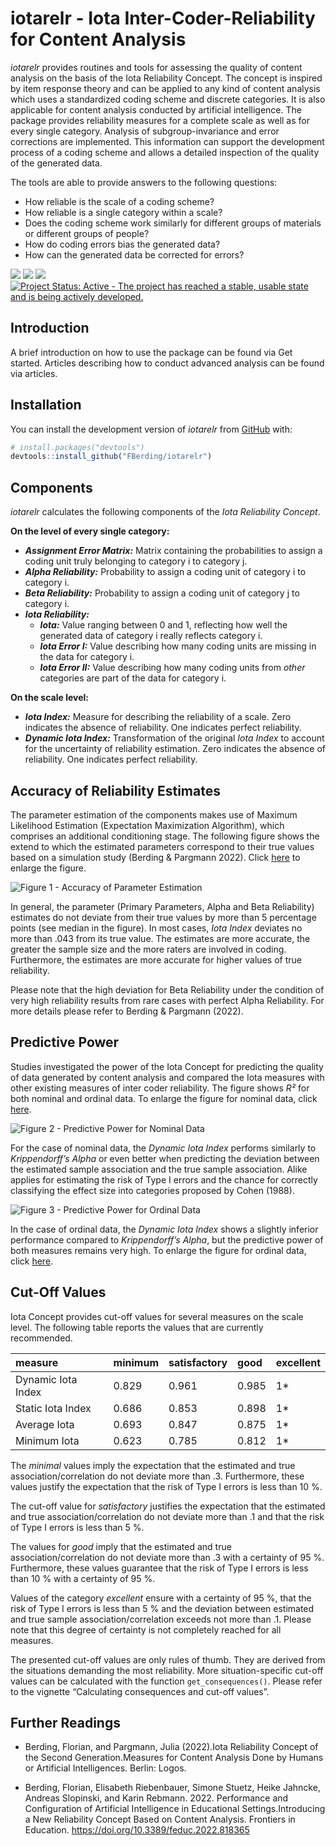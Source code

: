 
<!-- README.md is generated from README.Rmd. Please edit that file -->

# iotarelr - Iota Inter-Coder-Reliability for Content Analysis

*iotarelr* provides routines and tools for assessing the quality of
content analysis on the basis of the Iota Reliability Concept. The
concept is inspired by item response theory and can be applied to any
kind of content analysis which uses a standardized coding scheme and
discrete categories. It is also applicable for content analysis
conducted by artificial intelligence. The package provides reliability
measures for a complete scale as well as for every single category.
Analysis of subgroup-invariance and error corrections are implemented.
This information can support the development process of a coding scheme
and allows a detailed inspection of the quality of the generated data.

The tools are able to provide answers to the following questions:

- How reliable is the scale of a coding scheme?
- How reliable is a single category within a scale?
- Does the coding scheme work similarly for different groups of
  materials or different groups of people?
- How do coding errors bias the generated data?
- How can the generated data be corrected for errors?

<!-- badges: start -->

[![](https://www.r-pkg.org/badges/version/iotarelr?color=green)](https://cran.r-project.org/package=iotarelr)
[![](http://cranlogs.r-pkg.org/badges/grand-total/iotarelr)](https://cran.r-project.org/package=iotarelr)
[![](https://img.shields.io/badge/devel%20version-0.1.2-green.svg)](https://github.com/fberding/iotarelr)
[![Project Status: Active - The project has reached a stable, usable
state and is being actively
developed.](https://www.repostatus.org/badges/latest/active.svg)](https://www.repostatus.org/#active)

<!-- badges: end -->

## Introduction

A brief introduction on how to use the package can be found via Get
started. Articles describing how to conduct advanced analysis can be
found via articles.

## Installation

You can install the development version of *iotarelr* from
[GitHub](https://github.com/) with:

``` r
# install.packages("devtools")
devtools::install_github("FBerding/iotarelr")
```

## Components

*iotarelr* calculates the following components of the *Iota Reliability
Concept*.

**On the level of every single category:**

- ***Assignment Error Matrix:*** Matrix containing the probabilities to
  assign a coding unit truly belonging to category i to category j.
- ***Alpha Reliability:*** Probability to assign a coding unit of
  category i to category i.
- ***Beta Reliability:*** Probability to assign a coding unit of
  category j to category i.
- ***Iota Reliability:***
  - ***Iota:*** Value ranging between 0 and 1, reflecting how well the
    generated data of category i really reflects category i.
  - ***Iota Error I:*** Value describing how many coding units are
    missing in the data for category i.
  - ***Iota Error II:*** Value describing how many coding units from
    *other* categories are part of the data for category i.

**On the scale level:**

- ***Iota Index:*** Measure for describing the reliability of a scale.
  Zero indicates the absence of reliability. One indicates perfect
  reliability.
- ***Dynamic Iota Index:*** Transformation of the original *Iota Index*
  to account for the uncertainty of reliability estimation. Zero
  indicates the absence of reliability. One indicates perfect
  reliability.

## Accuracy of Reliability Estimates

The parameter estimation of the components makes use of Maximum
Likelihood Estimation (Expectation Maximization Algorithm), which
comprises an additional conditioning stage. The following figure shows
the extend to which the estimated parameters correspond to their true
values based on a simulation study (Berding & Pargmann 2022). Click
[here](man/figures/README-accuracy.png) to enlarge the figure.

![Figure 1 - Accuracy of Parameter
Estimation](man/figures/README-accuracy.png)

In general, the parameter (Primary Parameters, Alpha and Beta
Reliability) estimates do not deviate from their true values by more
than 5 percentage points (see median in the figure). In most cases,
*Iota Index* deviates no more than .043 from its true value. The
estimates are more accurate, the greater the sample size and the more
raters are involved in coding. Furthermore, the estimates are more
accurate for higher values of true reliability.

Please note that the high deviation for Beta Reliability under the
condition of very high reliability results from rare cases with perfect
Alpha Reliability. For more details please refer to Berding & Pargmann
(2022).

## Predictive Power

Studies investigated the power of the Iota Concept for predicting the
quality of data generated by content analysis and compared the Iota
measures with other existing measures of inter coder reliability. The
figure shows *R²* for both nominal and ordinal data. To enlarge the
figure for nominal data, click
[here](man/figures/README-pred_power_nominal.png).

![Figure 2 - Predictive Power for Nominal
Data](man/figures/README-pred_power_nominal.png)

For the case of nominal data, the *Dynamic Iota Index* performs
similarly to *Krippendorff’s Alpha* or even better when predicting the
deviation between the estimated sample association and the true sample
association. Alike applies for estimating the risk of Type I errors and
the chance for correctly classifying the effect size into categories
proposed by Cohen (1988).

![Figure 3 - Predictive Power for Ordinal
Data](man/figures/README-pred_power_ordinal.png)

In the case of ordinal data, the *Dynamic Iota Index* shows a slightly
inferior performance compared to *Krippendorff’s Alpha*, but the
predictive power of both measures remains very high. To enlarge the
figure for ordinal data, click
[here](man/figures/README-pred_power_ordinal.png).

## Cut-Off Values

Iota Concept provides cut-off values for several measures on the scale
level. The following table reports the values that are currently
recommended.

| measure            | minimum | satisfactory | good  | excellent |
|:-------------------|:--------|:-------------|:------|:----------|
| Dynamic Iota Index | 0.829   | 0.961        | 0.985 | 1\*       |
| Static Iota Index  | 0.686   | 0.853        | 0.898 | 1\*       |
| Average Iota       | 0.693   | 0.847        | 0.875 | 1\*       |
| Minimum Iota       | 0.623   | 0.785        | 0.812 | 1\*       |

The *minimal* values imply the expectation that the estimated and true
association/correlation do not deviate more than .3. Furthermore, these
values justify the expectation that the risk of Type I errors is less
than 10 %.

The cut-off value for *satisfactory* justifies the expectation that the
estimated and true association/correlation do not deviate more than .1
and that the risk of Type I errors is less than 5 %.

The values for *good* imply that the estimated and true
association/correlation do not deviate more than .3 with a certainty of
95 %. Furthermore, these values guarantee that the risk of Type I errors
is less than 10 % with a certainty of 95 %.

Values of the category *excellent* ensure with a certainty of 95 %, that
the risk of Type I errors is less than 5 % and the deviation between
estimated and true sample association/correlation exceeds not more than
.1. Please note that this degree of certainty is not completely reached
for all measures.

The presented cut-off values are only rules of thumb. They are derived
from the situations demanding the most reliability. More
situation-specific cut-off values can be calculated with the function
`get_consequences()`. Please refer to the vignette “Calculating
consequences and cut-off values”.

## Further Readings

- Berding, Florian, and Pargmann, Julia (2022).Iota Reliability Concept
  of the Second Generation.Measures for Content Analysis Done by Humans
  or Artificial Intelligences. Berlin: Logos.

- Berding, Florian, Elisabeth Riebenbauer, Simone Stuetz, Heike Jahncke,
  Andreas Slopinski, and Karin Rebmann. 2022. Performance and
  Configuration of Artificial Intelligence in Educational
  Settings.Introducing a New Reliability Concept Based on Content
  Analysis. Frontiers in Education.
  <https://doi.org/10.3389/feduc.2022.818365>
